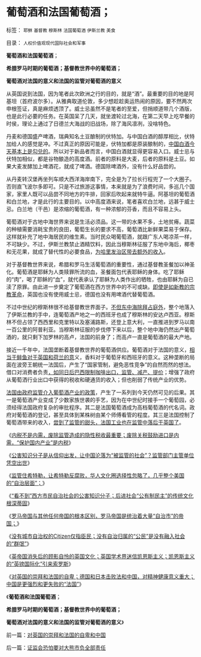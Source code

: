 # 葡萄酒和法国葡萄酒；

标签： `耶稣` `基督教` `穆斯林` `法国葡萄酒` `伊斯兰教` `美食` 

目录： `人权价值观现代国际社会和军事`

**葡萄酒和法国葡萄酒**；

**希腊罗马时期的葡萄酒；基督教世界中的葡萄酒；**

**葡萄酒对法国的意义和法国的监管对葡萄酒的意义**

从英国说到法国，因为笔者此次欧洲之行的目的，就是“酒”。最重要的目的地是阿基坦（首府波尔多）。从雅典取道伦敦，多少想趁趁奥运热闹的原因，要不然两次申根签证，真是麻烦透顶了。威士忌虽然不是笔者的至爱，但捎顺道带几个酒版，也是此行必要的任务。在英国呆了几天，就坐渡轮过北海，在第二天早上吃早餐的时侯，理论上通过了日德兰大海战的旧战场，除了海风凛冽，没啥特色。

丹麦和德国盛产啤酒，瑞典知名土豆酿制的伏特加。与中国白酒的醇厚相比，伏特加给人的感觉是冲。不过真正的原因可能是，伏特加都是原装酿制的，[中国白酒今天基本上是勾兑的](../../../2012/3/8/茅台的神话和现实中的茅台.md)。所以对于新品者而言，中国白酒就显得更容易入口。威士忌与伏特加相似，都是谷物酿造的高度酒。前者的原料是大麦，后者的原料是土豆。如果大麦发酵加上啤酒花，就成了啤酒。德国除啤酒外，没有什么好品尝的。

从丹麦转汉堡再坐列车顺大西洋海岸南下，完全是为了拉长行程兜了一个大圈子。否则直飞波尔多即可。只是不过旅游这事情，本来就是为了浪费时间，多巡几个国家，家里人既可以品尝不同地方的牛排，回家后吹起来就特牛逼。阿基坦的葡萄酒和白兰地，才是此行的主要目的。以中高度酒来说，笔者喜欢白兰地，远甚于威士忌。白兰地（干邑）是浓缩的葡萄酒，有一种浓郁的芬香，而且不容易上头。

葡萄酒对于古地中海世界来说是生活必须品。这一带的水果不多，土地贫瘠。蔬菜的种植需要消耗宝贵的良田，葡萄生长的要求不高，葡萄酒比新鲜果菜易于保存。这样就补充了地中海居民的维生素。当时民众喝葡萄酒，就跟广东人喝凉茶一样，不可缺少。不过，伊斯兰教禁止酒精饮料，因此当穆斯林征服了东地中海后，椰枣和无花果，就成了替代性的必要食品，[为哈里发治区带去额外的收入](../../../2012/3/28/为什么穆斯林没有进入资本主义？哈里发帝国.md)。

对于基督教世界来说，希腊和罗马生活葡萄酒的重要性，通过基督教圣餐加以神圣化。葡萄酒是耶稣为人类赎罪所流的血，圣餐面包代表耶稣的身体。吃了耶稣的“肉”，喝了耶稣的“血”，就代表承认了耶稣为人类作出的牺牲，也由耶稣为自已渎了原罪。由此进一步奠定了葡萄酒在西方世界中的不可或缺。[即使是如新教的宗教革命](../../../2010/11/13/宗教之善在于容纳他信之仁和中国特色的信仰.md)，英国也没有使用威士忌，德国也没有用啤酒代替葡萄酒。

不过中世纪的穆斯林很不给基督教世界面子。[不但东中海除拜占庭外](../../../2010/12/18/拜占庭没有海军！商业流通中心持续衰退!.md)，整个地落入了伊斯兰教的手中，连葡萄酒产地之一的西班牙也成了穆斯林的安达卢西亚。穆斯林不但占领了西西里和克里特以及塞浦路斯，还登上意大利，一直推进到罗马以南一百公里的阿普利亚。当穆斯林征服的步伐停下来以后，整个地中海仍然出产葡萄酒的，就只剩下加罗林的高卢，法国的前身了；而高卢一直是葡萄酒的最大产地。

接近一千年中，法国垄断着基督教世界的葡萄酒供应。葡萄酒对于法国的意义，[相当于鲱鱼对于英国和荷兰的意](../../../2011/8/18/欧洲资本主义没有从美洲“资本积累”.md)义，香料对于葡萄牙和西班牙的意义。这种垄断的局面在波旁王朝统一法国后，产生了“国家管制，避免恶性竞争”的自然而然的想法。借口对消费者负责[，如同日后巴西限制咖啡出口，监管、减产、提价](../../../2012/7/14/“看得见的手”超配的隐性军费；倒入大海的巴西咖啡；.md)；增强了政府从葡萄洒行业出口中获得的税收和硬通货的收入；但也削弱了传统产业的优势。

[法国由政府监管介入葡萄酒产业的政策](../../../2012/7/8/监管不能创造价值，战争不能拉动技术，和创新教.md)，产生了一系列到今天仍然可见的后果。其一是葡萄酒产业变成了少数家族世袭的手艺，因为在中世纪时接手一个葡萄园，必须经得法国政府复杂的审批程序。其二是法国葡萄酒成为高档葡萄酒的代名词。政府对葡萄酒的登记，甚至具体到某株树由某个师傅看管的程度。其三是法国控制了葡萄酒带来的收入，[尝到了监管的甜头，法国工业也在监管中落后于英国了](../../../2010/6/1/资本积累阻碍工业革命！有大众需求，才有工业革命！.md)。

《[内税不是内需，废除监管造成的隐性税收最重要；废除关税鼓励进口是内需，“保护国内产业”是内税](../../../2012/9/12/“内税”不是内需，废除关税将拉动内需.md)》

《[公害知识分子是从信仰出发，让中国沦落为“被监管的社会”？监管部门主管单位凭空出世](../../../2012/9/13/咱国的监管部门主管单位，可以凭空出世的！.md)》

《[监管住希特勒，让希特勒反腐败，华人文化圈选择性忽略了，几乎整个美国的“自治层面”；](../../../2012/9/13/监管住希特勒！.md)》

《[“看不到”西方市民自治社会的公害知识分子；后进社会“公有制民主”的传统文化根深蒂固](../../../2012/9/13/瞎了眼的公害，沉默中的国民.md)》

《[罗马帝国与其他任何帝国的根本区别，罗马帝国是统治着大量“自治市”的帝国；](../../../2012/9/20/伯纳克QE3宣言是广场协议的步步进逼.md)》

《[没有城市自治权的Citizen仅指臣民；没有自治归属的“公民”是没有融入社会的“群氓”](../../../2012/9/20/没有城市自治权的Citizen仅指臣民.md)》

《[英帝国消失后的顾影自怜的英国文化；英国学术界迷信凯恩斯主义；凯恩斯主义的“英镑国际化”引来索罗斯](../../../2012/9/21/英国学术界迷信凯恩斯主义，引来了索罗斯！.md)》

《[对英国的崇拜和法国的自卑；德国和日本击败法和中国，对精神健康意义重大；中国是更强烈和更失败的“法国”](../../../2012/9/21/对英国的崇拜和法国的自卑和中国.md)》

《**葡萄酒和法国葡萄酒**；

**希腊罗马时期的葡萄酒；基督教世界中的葡萄酒；**

**葡萄酒对法国的意义和法国的监管对葡萄酒的意义**》



前一篇：[对英国的崇拜和法国的自卑和中国](../../../2012/9/21/对英国的崇拜和法国的自卑和中国.md)

后一篇：[证监会恐怕要对大熊市负全部责任](../../../2012/9/21/证监会恐怕要对大熊市负全部责任.md)